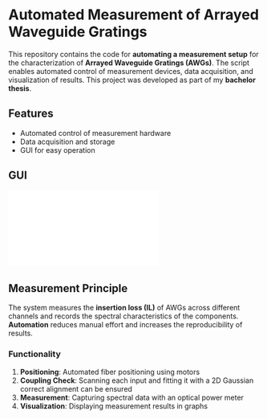 # Automated Measurement of Arrayed Waveguide Gratings

This repository contains the code for **automating a measurement setup** for the characterization of **Arrayed Waveguide Gratings (AWGs)**. The script enables automated control of measurement devices, data acquisition, and visualization of results. This project was developed as part of my **bachelor thesis**.

## Features

- Automated control of measurement hardware  
- Data acquisition and storage  
- GUI for easy operation 

## GUI
![GUI Screenshot 2](images/GUI_tab_2.pdf)

## Measurement Principle

The system measures the **insertion loss (IL)** of AWGs across different channels and records the spectral characteristics of the components. **Automation** reduces manual effort and increases the reproducibility of results.

### Functionality
1. **Positioning**: Automated fiber positioning using motors
2. **Coupling Check**: Scanning each input and fitting it with a 2D Gaussian correct alignment can be ensured
3. **Measurement**: Capturing spectral data with an optical power meter
4. **Visualization**: Displaying measurement results in graphs